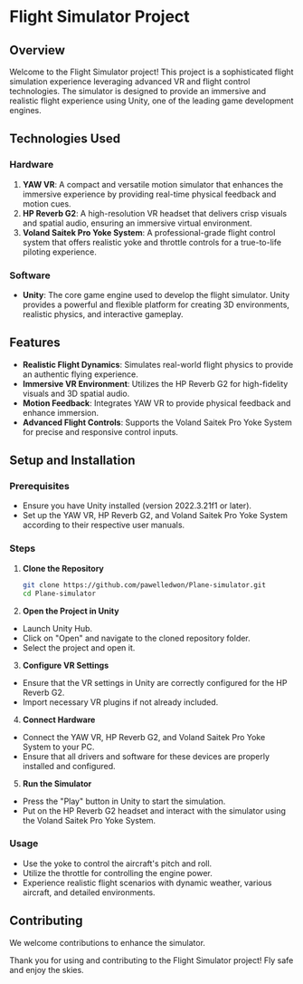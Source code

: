 # Flight Simulator Project

## Overview

Welcome to the Flight Simulator project! This project is a sophisticated flight simulation experience leveraging advanced VR and flight control technologies. The simulator is designed to provide an immersive and realistic flight experience using Unity, one of the leading game development engines.

## Technologies Used

### Hardware

1. **YAW VR**: A compact and versatile motion simulator that enhances the immersive experience by providing real-time physical feedback and motion cues.
2. **HP Reverb G2**: A high-resolution VR headset that delivers crisp visuals and spatial audio, ensuring an immersive virtual environment.
3. **Voland Saitek Pro Yoke System**: A professional-grade flight control system that offers realistic yoke and throttle controls for a true-to-life piloting experience.

### Software

- **Unity**: The core game engine used to develop the flight simulator. Unity provides a powerful and flexible platform for creating 3D environments, realistic physics, and interactive gameplay.

## Features

- **Realistic Flight Dynamics**: Simulates real-world flight physics to provide an authentic flying experience.
- **Immersive VR Environment**: Utilizes the HP Reverb G2 for high-fidelity visuals and 3D spatial audio.
- **Motion Feedback**: Integrates YAW VR to provide physical feedback and enhance immersion.
- **Advanced Flight Controls**: Supports the Voland Saitek Pro Yoke System for precise and responsive control inputs.

## Setup and Installation

### Prerequisites

- Ensure you have Unity installed (version 2022.3.21f1 or later).
- Set up the YAW VR, HP Reverb G2, and Voland Saitek Pro Yoke System according to their respective user manuals.

### Steps

1. **Clone the Repository**

   ```bash
   git clone https://github.com/pawelledwon/Plane-simulator.git
   cd Plane-simulator
2. **Open the Project in Unity**

- Launch Unity Hub.
- Click on "Open" and navigate to the cloned repository folder.
- Select the project and open it.

3. **Configure VR Settings**

- Ensure that the VR settings in Unity are correctly configured for the HP Reverb G2.
- Import necessary VR plugins if not already included.

4. **Connect Hardware**

- Connect the YAW VR, HP Reverb G2, and Voland Saitek Pro Yoke System to your PC.
- Ensure that all drivers and software for these devices are properly installed and configured.

5. **Run the Simulator**

- Press the "Play" button in Unity to start the simulation.
- Put on the HP Reverb G2 headset and interact with the simulator using the Voland Saitek Pro Yoke System.

### Usage

- Use the yoke to control the aircraft's pitch and roll.
- Utilize the throttle for controlling the engine power.
- Experience realistic flight scenarios with dynamic weather, various aircraft, and detailed environments.

## Contributing
We welcome contributions to enhance the simulator.


Thank you for using and contributing to the Flight Simulator project! Fly safe and enjoy the skies.

